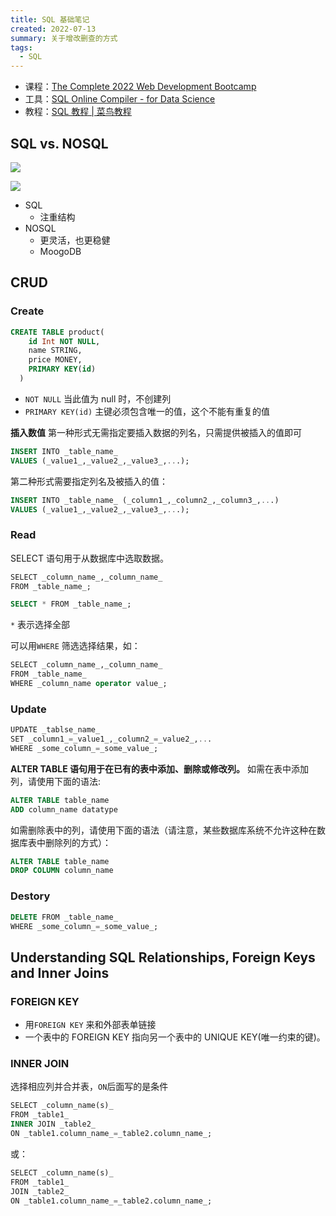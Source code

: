 ```yaml
---
title: SQL 基础笔记
created: 2022-07-13
summary: 关于增改删查的方式
tags:
  - SQL
---
```


- 课程：[The Complete 2022 Web Development Bootcamp](https://www.udemy.com/share/1013gG3@wP9ybulEki65OWpaP1-gXEeRPJl4aj8eZNX7YYjFOgXlrxBGQyU6NniyJf2PqDI1EA==/)
- 工具：[SQL Online Compiler - for Data Science](https://sqliteonline.com)
- 教程：[SQL 教程 | 菜鸟教程](https://www.runoob.com/sql/sql-tutorial.html)

## SQL vs. NOSQL

![](https://usc1.contabostorage.com/cc0b816231a841b1b0232d5ef0c6deb1:image/2022/06/b67c213a42175acc16073cbad16acaf4.png)

![](https://usc1.contabostorage.com/cc0b816231a841b1b0232d5ef0c6deb1:image/2022/06/01b1f9ba940268cf5c4108d9a4a94dc0.png)

- SQL
  - 注重结构
- NOSQL
  - 更灵活，也更稳健
  - MoogoDB

## CRUD

### Create

```sql
CREATE TABLE product(
 	id Int NOT NULL,
  	name STRING,
  	price MONEY,
  	PRIMARY KEY(id)
  )
```

- `NOT NULL` 当此值为 null 时，不创建列
- `PRIMARY KEY(id)` 主键必须包含唯一的值，这个不能有重复的值

**插入数值**
第一种形式无需指定要插入数据的列名，只需提供被插入的值即可

```sql
INSERT INTO _table_name_
VALUES (_value1_,_value2_,_value3_,...);
```

第二种形式需要指定列名及被插入的值：

```sql
INSERT INTO _table_name_ (_column1_,_column2_,_column3_,...)
VALUES (_value1_,_value2_,_value3_,...);
```

### Read

SELECT 语句用于从数据库中选取数据。

```sql
SELECT _column_name_,_column_name_
FROM _table_name_;
```

```sql
SELECT * FROM _table_name_;
```

`*` 表示选择全部

可以用`WHERE` 筛选选择结果，如：

```sql
SELECT _column_name_,_column_name_
FROM _table_name_
WHERE _column_name operator value_;
```

### Update

```sql
UPDATE _tablse_name_
SET _column1_=_value1_,_column2_=_value2_,...
WHERE _some_column_=_some_value_;
```

**ALTER TABLE 语句用于在已有的表中添加、删除或修改列。**
如需在表中添加列，请使用下面的语法:

```sql
ALTER TABLE table_name
ADD column_name datatype
```

如需删除表中的列，请使用下面的语法（请注意，某些数据库系统不允许这种在数据库表中删除列的方式）：

```sql
ALTER TABLE table_name
DROP COLUMN column_name
```

### Destory

```sql
DELETE FROM _table_name_
WHERE _some_column_=_some_value_;
```

## Understanding SQL Relationships, Foreign Keys and Inner Joins

### FOREIGN KEY

- 用`FOREIGN KEY` 来和外部表单链接
- 一个表中的 FOREIGN KEY 指向另一个表中的 UNIQUE KEY(唯一约束的键)。

### INNER JOIN

选择相应列并合并表，`ON`后面写的是条件

```sql
SELECT _column_name(s)_
FROM _table1_
INNER JOIN _table2_
ON _table1.column_name_=_table2.column_name_;
```

或：

```sql
SELECT _column_name(s)_
FROM _table1_
JOIN _table2_
ON _table1.column_name_=_table2.column_name_;
```
